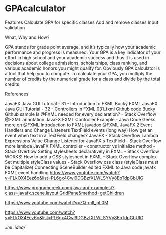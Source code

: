 # GPAcalculator


Features
    Calculate GPA for specific classes
    Add and remove classes
    Input validation
    
What, Why and How?

GPA stands for grade point average, and it’s typically how your academic performance and progress is measured.
Your GPA is a key indicator of your effort in high school and your academic success and thus it is used in decisions about college admissions, scholarships, class ranking, and various academic honors you might qualify for.
Obviously GPA calculator is a tool that help you to compute.
To calculate your GPA, you multiply the number of credits by the numerical grade for a class and divide by the total credits


References

   JavaFX Java GUI Tutorial - 31 - Introduction to FXML Bucky FXML
        JavaFX Java GUI Tutorial - 32 - Controllers in FXML
        031_fxml Github code Bucky Github sample
    Is @FXML needed for every declaration? - Stack Overflow @FXML annotation
        JavaFX FXML Controller Example - Java Code Geeks more on @FXML
        Introduction to FXML javadox @FXML
    JavaFX 2 Event Handlers and Change Listeners TextField events (long way)
        How get an event when text in a TextField changes? JavaFX - Stack Overflow Lambda Expressions
        Value Change Listener for JavaFX's TextField - Stack Overflow more lambda
    JavaFX FXML controller - constructor vs initialize method - Stack Overflow
    Setting stylesheets declaratively in FXML - Stack Overflow WORKS!
        How to add a CSS stylesheet in FXML - Stack Overflow complex
    Set multiple styleClass values - Stack Overflow css class (styleClass must be Capitalize)
    Connecting SceneBuilder edited FXML to Java code javafx FXML event handling
https://www.youtube.com/watch?v=FLkOX4Eez6o&list=PL6gx4Cwl9DGBzfXLWLSYVy8EbTdpGbUIG

https://www.programcreek.com/java-api-examples/?class=javafx.scene.layout.GridPane&method=getChildren

https://www.youtube.com/watch?v=ZQ-mII_pL0M

https://www.youtube.com/watch?v=FLkOX4Eez6o&list=PL6gx4Cwl9DGBzfXLWLSYVy8EbTdpGbUIG

















*.iml
.idea/*
